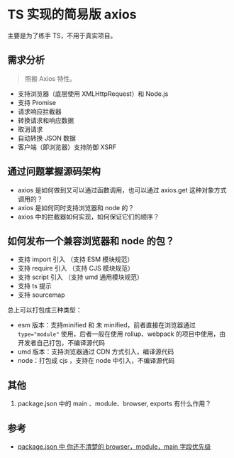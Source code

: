 # TS 实现的简易版 axios

主要是为了练手 TS，不用于真实项目。

## 需求分析

> 照搬 Axios 特性。

- 支持浏览器（底层使用 XMLHttpRequest）和 Node.js
- 支持 Promise
- 请求响应拦截器
- 转换请求和响应数据
- 取消请求
- 自动转换 JSON 数据
- 客户端（即浏览器）支持防御 XSRF

## 通过问题掌握源码架构

- axios 是如何做到又可以通过函数调用，也可以通过 axios.get 这种对象方式调用的？
- axios 是如何同时支持浏览器和 node 的？
- axios 中的拦截器如何实现，如何保证它们的顺序？

## 如何发布一个兼容浏览器和 node 的包？

- 支持 import 引入 （支持 ESM 模块规范）
- 支持 require 引入 （支持 CJS 模块规范）
- 支持 script 引入 （支持 umd 通用模块规范）
- 支持 ts 提示
- 支持 sourcemap

总上可以打包成三种类型：

- esm 版本：支持minified 和 未 minified，前者直接在浏览器通过 `type="module"` 使用，后者一般在使用 rollup、webpack 的项目中使用，由开发者自己打包，不编译源代码
- umd 版本：支持浏览器通过 CDN 方式引入，编译源代码
- node：打包成 cjs ，支持在 node 中引入，不编译源代码

## 其他

1. package.json 中的 main 、module、browser, exports 有什么作用？

## 参考

- [package.json 中 你还不清楚的 browser，module，main 字段优先级](https://github.com/SunshowerC/blog/issues/8)

